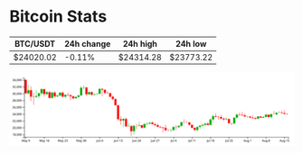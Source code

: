 # Bitcoin Stats

BTC/USDT|24h change|24h high|24h low|
|---|---|---|---|
|$24020.02|-0.11%|$24314.28|$23773.22|

<img src="./chart.svg">
